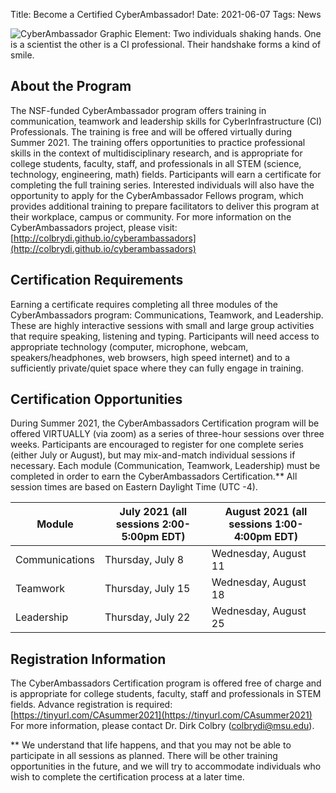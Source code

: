 Title: Become a Certified CyberAmbassador!
Date: 2021-06-07
Tags: News

![CyberAmbassador Graphic Element: Two individuals shaking hands. One is a scientist the other is a CI professional. Their handshake forms a kind of smile.](http://colbrydi.github.io/cyberambassadors/images/CyberAmbassadors_Graphic_large.png)

## About the Program
The NSF-funded CyberAmbassador program offers training in communication, teamwork and leadership skills for CyberInfrastructure (CI) Professionals. The training is free and will be offered virtually during Summer 2021. The training offers opportunities to practice professional skills in the context of multidisciplinary research, and is appropriate for college students, faculty, staff, and professionals in all STEM (science, technology, engineering, math) fields. Participants will earn a certificate for completing the full training series. Interested individuals will also have the opportunity to apply for the CyberAmbassador Fellows program, which provides additional training to prepare facilitators to deliver this program at their workplace, campus or community. For more information on the CyberAmbassadors project, please visit: [http://colbrydi.github.io/cyberambassadors](http://colbrydi.github.io/cyberambassadors)

## Certification Requirements
Earning a certificate requires completing all three modules of the CyberAmbassadors program: Communications, Teamwork, and Leadership.  These are highly interactive sessions with small and large group activities that require speaking, listening and typing. Participants will need access to appropriate technology (computer, microphone, webcam, speakers/headphones, web browsers, high speed internet) and to a sufficiently private/quiet space where they can fully engage in training.

## Certification Opportunities
During Summer 2021, the CyberAmbassadors Certification program will be offered VIRTUALLY (via zoom) as a series of three-hour sessions over three weeks. Participants are encouraged to register for one complete series (either July or August), but may mix-and-match individual sessions if necessary. Each module (Communication, Teamwork, Leadership) must be completed in order to earn the CyberAmbassadors Certification.** All session times are based on Eastern Daylight Time (UTC -4).

| Module | July 2021 (all sessions 2:00-5:00pm EDT) | August 2021 (all sessions 1:00-4:00pm EDT) |
|--------|--------|--------|
| Communications | Thursday, July 8 | Wednesday, August 11 |
| Teamwork | Thursday, July 15 | Wednesday, August 18 |
| Leadership | Thursday, July 22| Wednesday, August 25 |

## Registration Information
The CyberAmbassadors Certification program is offered free of charge and is appropriate for college students, faculty, staff and professionals in STEM fields. Advance registration is required: [https://tinyurl.com/CAsummer2021](https://tinyurl.com/CAsummer2021)
For more information, please contact Dr. Dirk Colbry (colbrydi@msu.edu).

** We understand that life happens, and that you may not be able to participate in all sessions as planned. There will be other training opportunities in the future, and we will try to accommodate individuals who wish to complete the certification process at a later time.
